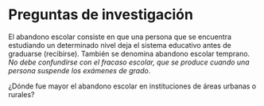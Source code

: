 # Preguntas de investigación

El abandono escolar consiste en que una persona que se encuentra estudiando un determinado nivel deja el sistema educativo antes de graduarse (recibirse).
También se denomina abandono escolar temprano. 
*No debe confundirse con el fracaso escolar, que se produce cuando una persona suspende los exámenes de grado.*

¿Dónde fue mayor el abandono escolar en instituciones de áreas urbanas o rurales?